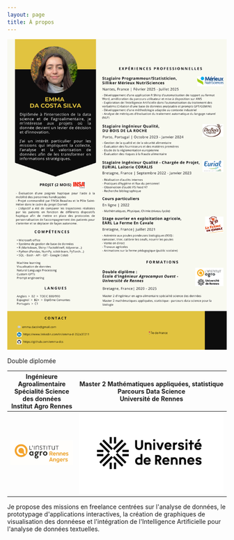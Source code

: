 ```yaml
---
layout: page
title: À propos
---
```



![CV_Emma_ing_data](assets/images/CV_Emma_ing_data.png)

Double diplomée

| Ingénieure Agroalimentaire<br>Spécialité Science des données<br>Institut Agro Rennes | Master 2 Mathématiques appliquées, statistique<br>Parcours Data Science<br>Université de Rennes |
| :--: | :--: |
| ![Institut Agro Rennes](assets/images/logo_agro.png) | ![Université de Rennes](assets/images/logo_univ_rennes.png) |


Je propose des missions en freelance centrées sur l'analyse de données, le prototypage d'applications interactives, la création de graphiques de visualisation des donnéese et l'intégration de l'Intelligence Artificielle pour l'analyse de données textuelles.
